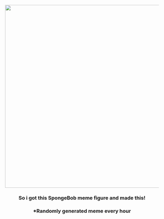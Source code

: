 <p align="center">
        <img src="https://i.redd.it/ldviz4srndr91.jpg" width="600" height="600">
        </p>
        <h3 align="center">So i got this SpongeBob meme figure and made this!</h3>
        <h3 align="center">*Randomly generated meme every hour</h3>
    